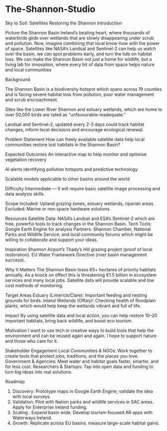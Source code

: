 # The-Shannon-Studio
Sky to Soil: Satellites Restoring the Shannon
Introduction

Picture the Shannon Basin Ireland’s beating heart, where thousands of waterbirds glide over wetlands that are slowly disappearing under scrub and pollution.
Now, imagine combining that local know-how with the power of space. Satellites like NASA’s Landsat and Sentinel-2 can help us watch over the basin, we can spot problems early, and turn the tide on habitat loss. We can make the Shannon Basin not just a home for wildlife, but a living lab for innovation, where every bit of data from space helps nature and local communities

Background

The Shannon Basin is a biodiversity hotspot which spans across 19 counties and is facing severe habitat loss from pollution, poor water management and scrub encroachment.

Sites like the Lower River Shannon and estuary wetlands, which are home to over 50,000 birds are rated as “unfavourable–inadequate.”

Landsat and Sentinel-2, updated every 2-3 days could track habitat changes, inform local decisions and encourage ecological renewal.

Problem Statement
How can freely available satellite data help local communities restore lost habitats in the Shannon Basin?

Expected Outcomes
An interactive map to help monitor and optimise vegetation recovery 


AI alerts identifying pollution hotspots and predictive technology


Scalable models applicable to other basins around the world




Difficulty
Intermediate — It will require basic satellite image processing and data analysis skills.

Scope
Included: Upland grazing zones, estuary wetlands, riparian areas.
 Excluded: Marine or non space hardware solutions

Resources
Satellite Data: NASA’s Landsat and ESA’s Sentinel-2 which are free, powerful tools to track changes in the Shannon Basin.
Tech Tools: Google Earth Engine for analysis
Partners: Shannon Chamber, National Parks and Wildlife Service, and local community forums which might be willing to collaborate and support your ideas.

Inspiration
Shannon Airport’s Thady’s Hill grazing project (proof of local restoration).
EU Water Framework Directive (river basin management success).



Why It Matters
The Shannon Basin loses 65+ hectares of priority habitats annually. As a knock on effect this is threatening €1.5 billion in ecosystem services and many local jobs. Satellite data will provide scalable and low cost methods of monitoring.


Target Areas
Estuary (Limerick/Clare): Important feeding and nesting grounds for birds.
Inland Wetlands (Offaly): Checking health of floodplain plants, which would help keep the wetlands vibrant and full of life.



Impact
By using satellite data and local action, you can help restore 10–20 important habitats, bring back wildlife, and boost eco tourism.

Motivation
I want to use tech in creative ways to build tools that help the environment and can be reused again and again. I hope to support nature and those who care for it.


Stakeholder Engagement
Local Communities & NGOs: Work together to create tools that protect jobs, traditions, and the places you love.
Government & Agencies: Meet water and habitat goals faster, smarter, and for less cost.
Researchers & Startups: Tap into open data and funding to turn big ideas into real solutions.






Roadmap
1. Discovery: Prototype maps in Google Earth Engine; validate the idea with local surveys.
 2. Validation: Pilot with Nation parks and wildlife services in SAC areas. Apply for Enterprise Ireland funding.
 3. Scaling : Expand basin wide. Develop tourism focused AR apps with Waterways Ireland.
 4. Growth: Replicate across EU basins. measure large-scale habitat gains.
